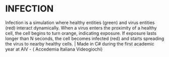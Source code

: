 # INFECTION
Infection is a simulation where healthy entities (green) and virus entities (red) interact dynamically. When a virus enters the proximity of a healthy cell, the cell begins to turn orange, indicating exposure. If exposure lasts longer than N seconds, the cell becomes infected (red) and starts spreading the virus to nearby healthy cells. |  Made in C# during the first academic year at AIV - ( Accedemia Italiana Videogiochi)
